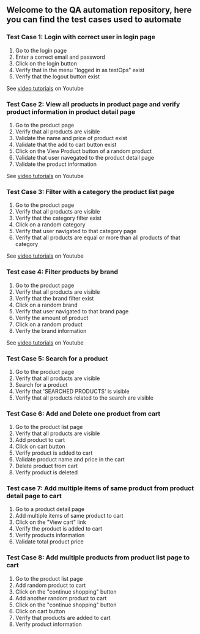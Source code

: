 ## Welcome to the QA automation repository, here you can find the test cases used to automate

### Test Case 1: Login with correct user in login page
1. Go to the login page
2. Enter a correct email and password
3. Click on the login button
4. Verify that in the menu "logged in as testOps" exist
5. Verify that the logout button exist    

See [video tutorials](https://youtube.com/playlist?list=PLKaZLlbGdwQuXDHceH1ghpMYj53V6sYpD&si=kEqJrRVXbtDvGJMm) on Youtube

### Test Case 2: View all products in product page and verify product information in product detail page 
1. Go to the product page
2. Verify that all products are visible
3. Validate the name and price of product exist
4. Validate that the add to cart button exist
5. Click on the View Product button of a random product
6. Validate that user navegated to the product detail page
7. Validate the product information

See [video tutorials](https://youtube.com/playlist?list=PLKaZLlbGdwQvPjrIzDi11s_-3Ko20xmyX&si=gaJTg4vJ_KNP9-yt) on Youtube

### Test Case 3: Filter with a category the product list page
1. Go to the product page
2. Verify that all products are visible
3. Verify that the category filter exist
4. Click on a random category
5. Verify that user navigated to that category page
6. Verify that all products are equal or more than all products of that category

See [video tutorials](https://youtube.com/playlist?list=PLKaZLlbGdwQs863z3dWRDs0VAW8DidPD8&si=Hcf_ud2EDuJVdbab) on Youtube

### Test case 4: Filter products by brand
1. Go to the product page
2. Verify that all products are visible
3. Verify that the brand filter exist
4. Click on a random brand
5. Verify that user navigated to that brand page
6. Verify the amount of product
7. Click on a random product
8. Verify the brand information

See [video tutorials](https://youtube.com/playlist?list=PLKaZLlbGdwQs_8CYnTNGl1IrqGbFpJV1a&si=ECbrKz1OAol5E6sv) on Youtube

### Test Case 5: Search for a product
1. Go to the product page
2. Verify that all products are visible
3. Search for a product
4. Verify that 'SEARCHED PRODUCTS' is visible
5. Verify that all products related to the search are visible

### Test Case 6: Add and Delete one product from cart
1. Go to the product list page
2. Verify that all products are visible
3. Add product to cart
4. Click on cart button
5. Verify product is added to cart
7. Validate product name and price in the cart
8. Delete product from cart
9. Verify product is deleted

### Test case 7: Add multiple items of same product from product detail page to cart
1. Go to a product detail page
2. Add multiple items of same product to cart
3. Click on the "View cart" link
4. Verify the product is added to cart
5. Verify products information
6. Validate total product price

### Test Case 8: Add multiple products from product list page to cart
1. Go to the product list page
2. Add random product to cart
3. Click on the "continue shopping" button
5. Add another random product to cart
6. Click on the "continue shopping" button
7. Click on cart button
8. Verify that products are added to cart
9. Verify product information